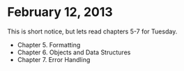 # February 12, 2013

This is short notice, but lets read chapters 5-7 for Tuesday.

* Chapter 5. Formatting
* Chapter 6. Objects and Data Structures
* Chapter 7. Error Handling
